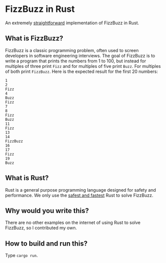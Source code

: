 # FizzBuzz in Rust

An extremely [straightforward](src/main.rs) implementation of FizzBuzz in Rust.

## What is FizzBuzz?

FizzBuzz is a classic programming problem, often used to screen developers in
software engineering interviews. The goal of FizzBuzz is to write a program that
prints the numbers from 1 to 100, but instead for multiples of three print `Fizz`
and for multiples of five print `Buzz`. For multiples of both print `FizzBuzz`.
Here is the expected result for the first 20 numbers:

```
1
2
Fizz
4
Buzz
Fizz
7
8
Fizz
Buzz
11
Fizz
13
14
FizzBuzz
16
17
Fizz
19
Buzz
```

## What is Rust?

Rust is a general purpose programming language designed for safety and
performance. We only use the [safest and fastest](src/main.rs) Rust to solve
FizzBuzz.

## Why would you write this?

There are no other examples on the internet of using Rust to solve FizzBuzz, so
I contributed my own.

## How to build and run this?

Type `cargo run`.
